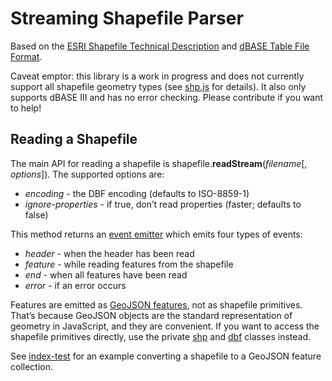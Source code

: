 # Streaming Shapefile Parser

Based on the [ESRI Shapefile Technical Description](http://www.esri.com/library/whitepapers/pdfs/shapefile.pdf) and [dBASE Table File Format](http://www.digitalpreservation.gov/formats/fdd/fdd000325.shtml).

Caveat emptor: this library is a work in progress and does not currently support all shapefile geometry types (see [shp.js](https://github.com/mbostock/shapefile/blob/master/shp.js) for details). It also only supports dBASE III and has no error checking. Please contribute if you want to help!

## Reading a Shapefile

The main API for reading a shapefile is shapefile.<b>readStream</b>(<i>filename</i>[, <i>options</i>]). The supported options are:

* *encoding* - the DBF encoding (defaults to ISO-8859-1)
* *ignore-properties* - if true, don’t read properties (faster; defaults to false)

This method returns an [event emitter](http://nodejs.org/api/events.html) which emits four types of events:

* *header* - when the header has been read
* *feature* - while reading features from the shapefile
* *end* - when all features have been read
* *error* - if an error occurs

Features are emitted as [GeoJSON features](http://geojson.org/geojson-spec.html#feature-objects), not as shapefile primitives. That’s because GeoJSON objects are the standard representation of geometry in JavaScript, and they are convenient. If you want to access the shapefile primitives directly, use the private [shp](https://github.com/mbostock/shapefile/blob/master/shp.js) and [dbf](https://github.com/mbostock/shapefile/blob/master/dbf.js) classes instead.

See [index-test](https://github.com/mbostock/shapefile/blob/master/test/index-test.js) for an example converting a shapefile to a GeoJSON feature collection.
